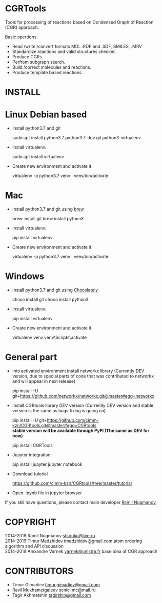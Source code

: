 

CGRTools
=========
Tools for processing of reactions based on Condensed Graph of Reaction (CGR) approach.

Basic opertions:
   - Read /write /convert formats MDL .RDF and .SDF, SMILES, .MRV
   - Standardize reactions and valid structures checker.
   - Produce CGRs.
   - Perfrom subgraph search.
   - Build /correct molecules and reactions.
   - Produce template based reactions.
    
INSTALL
=======

**Linux Debian based**
===============

* Install python3.7 and git


    sudo apt install python3.7 python3.7-dev git python3-virtualenv
    
    
* Install virtualenv.


    sudo apt install virtualenv


- Create new environment and activate it.


    virtualenv -p python3.7 venv
    . venv/bin/activate
    

**Mac**
=========
- Install python3.7 and git using [brew](<https://brew.sh>)


    brew install git
    brew install python3
    
    
- Install virtualenv.


    pip install virtualenv


- Create new environment and activate it.


    virtualenv -p python3.7 venv
    . venv/bin/activate
    

**Windows**
=========

- Install python3.7 and git using [Chocolately](<https://chocolatey.org/>)


    choco install git
    choco install python3
    
    
- Install virtualenv.


    pip install virtualenv


- Create new environment and activate it.


    virtualenv venv
    venv\Scripts\activate


**General part**
================
- Into activated environment install networkx library (Currently DEV version, due to special 
parts of code that was contributed to networkx and will appear in next release)


    pip install -U git+https://github.com/networkx/networkx.git@master#egg=networkx

    
- Install CGRtools library DEV version (Currently DEV version and stable version is the same as 
bugs fixing is going on)

 
    pip install -U git+https://github.com/cimm-kzn/CGRtools.git@master#egg=CGRtools   
**stable version will be available through PyPI (The same as DEV for now)**
 
 
    pip install CGRTools
    
    
- Jupyter integration:


    pip install jupyter
    jupyter notebook
    
- Download tutorial

   <https://github.com/cimm-kzn/CGRtools/tree/master/tutorial>

- Open .ipynb file in jupyter browser


If you stiil have questions, please contact main developer [Ramil Nugmanov](<stsouko@live.ru>)

COPYRIGHT
=========

2014-2019 Ramil Nugmanov <stsouko@live.ru>  
2014-2019 Timur Madzhidov <tmadzhidov@gmail.com> atom ordering algorithm and API discussion  
2014-2019 Alexandre Varnek <varnek@unistra.fr> base idea of CGR approach

CONTRIBUTORS
============

* Timur Gimadiev <timur.gimadiev@gmail.com>
* Ravil Mukhametgaleev <sonic-mc@mail.ru>
* Tagir Akhmetshin <tagirshin@gmail.com>